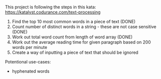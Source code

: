 This project is following the steps in this kata: https://katalyst.codurance.com/text-processing

1. Find the top 10 most common words in a piece of text (DONE)
2. Count number of distinct words in a string - these are not case sensitive (DONE)
3. Work out total word count from length of word array (DONE)
4. Work out the average reading time for given paragraph based on 200 words per minute
5. Create a way of inputting a piece of text that should be ignored

Potentional use-cases:

- hyphenated words
